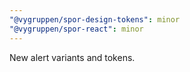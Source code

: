 ```yaml
---
"@vygruppen/spor-design-tokens": minor
"@vygruppen/spor-react": minor
---
```


New alert variants and tokens.
